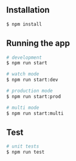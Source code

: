 ## Installation

```bash
$ npm install
```

## Running the app

```bash
# development
$ npm run start

# watch mode
$ npm run start:dev

# production mode
$ npm run start:prod

# multi mode
$ npm run start:multi
```

## Test

```bash
# unit tests
$ npm run test

```
